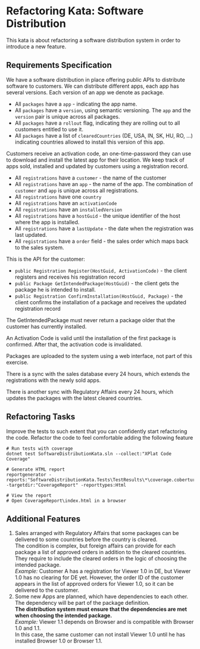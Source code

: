 # Refactoring Kata: Software Distribution

This kata is about refactoring a software distribution system in order to introduce a new feature.

## Requirements Specification

We have a software distribution in place offering public APIs to distribute software to customers.
We can distribute different apps, each app has several versions. Each version of an app we denote as package.

- All `packages` have a `app` - indicating the app name.
- All `packages` have a `version`, using semantic versioning. The `app` and the `version` pair is unique across all packages.
- All `packages` have a `rollout` flag, indicating they are rolling out to all customers entitled to use it.
- All `packages` have a list of `clearedCountries` (DE, USA, IN, SK, HU, RO, ...) indicating countries allowed to
  install this version of this app.

Customers receive an activation code, an one-time-password they can use to download and install the latest app
for their location. We keep track of apps sold, installed and updated by customers using a registration record.

- All `registrations` have a `customer` - the name of the customer
- All `registrations` have an `app` - the name of the app. The combination of `customer` and `app` is unique across all registrations.
- All `registrations` have one `country`
- All `registrations` have an `activationCode`
- All `registrations` have an `installedVersion`
- All `registrations` have a `hostGuid` - the unique identifier of the host where the app is installed.
- All `registrations` have a `lastUpdate` - the date when the registration was last updated.
- All `registrations` have a `order` field - the sales order which maps back to the sales system.

This is the API for the customer:

- `public Registration Register(HostGuid, ActivationCode)` - the client registers and receives his registration record
- `public Package GetIntendedPackage(HostGuid)` - the client gets the package he is intended to install.
- `public Registration ConfirmInstallation(HostGuid, Package)` - the client confirms the installation of a package and
  receives the updated registration record

The GetIntendedPackage must never return a package older that the customer has currently installed.

An Activation Code is valid until the installation of the first package is confirmed.
After that, the activation code is invalidated.

Packages are uploaded to the system using a web interface, not part of this exercise.

There is a sync with the sales database every 24 hours, which extends the registrations with the newly sold apps.

There is another sync with Regulatory Affairs every 24 hours, which updates the packages with the latest cleared countries.

## Refactoring Tasks

Improve the tests to such extent that you can confidently start refactoring the code.
Refactor the code to feel comfortable adding the following feature

```shell
# Run tests with coverage
dotnet test SoftwareDistributionKata.sln --collect:"XPlat Code Coverage"

# Generate HTML report
reportgenerator -reports:"SoftwareDistributionKata.Tests\TestResults\*\coverage.cobertura.xml" -targetdir:"CoverageReport" -reporttypes:Html

# View the report
# Open CoverageReport\index.html in a browser
```

## Additional Features

1. Sales arranged with Regulatory Affairs that some packages can be delivered
   to some countries before the country is cleared.  
   The condition is complex, but foreign affairs can provide for each package a list of approved orders in addition to
   the cleared countries.  
   They require to include the cleared orders in the logic of choosing the intended package.  
   *Example:* Customer A has a registration for Viewer 1.0 in DE, but Viewer 1.0 has no clearing for DE yet.
   However, the order ID of the customer appears in the list of approved orders for Viewer 1.0,
   so it can be delivered to the customer.
2. Some new Apps are planned, which have dependencies to each other.
   The dependency will be part of the package definition.  
   **The distribution system must ensure that the dependencies are met when choosing the intended package.**  
   *Example:* Viewer 1.1 depends on Browser and is compatible with Browser 1.0 and 1.1.  
   In this case, the same customer can not install Viewer 1.0 until he has installed Browser 1.0 or Browser 1.1.
